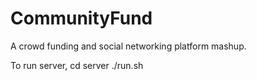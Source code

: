 # CommunityFund
A crowd funding and social networking platform mashup.

To run server,
	cd server
	./run.sh


